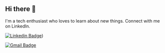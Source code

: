 ## Hi there 👋


I'm a tech enthusiast who loves to learn about new things. Connect with me on LinkedIn.


[![Linkedin Badge](https://img.shields.io/badge/-LinkedIn-blue?style=flat-square&logo=Linkedin&logoColor=white&link=https://www.linkedin.com/in/joy-chowdhury-5072661b0/)](https://www.linkedin.com/in/joy-chowdhury-5072661b0/))

[![Gmail Badge](https://img.shields.io/badge/-Gmail-d14836?style=flat-square&logo=Gmail&logoColor=white&link=mail@jayrajroshan1@gmail.com)](mailto:mail@jayrajroshan1@gmail.com)

<!--
**ChowdhuryJoy108/ChowdhuryJoy108** is a ✨ _special_ ✨ repository because its `README.md` (this file) appears on your GitHub profile.

Here are some ideas to get you started:

- 🔭 I’m currently working on ...
- 🌱 I’m currently learning ...
- 👯 I’m looking to collaborate on ...
- 🤔 I’m looking for help with ...
- 💬 Ask me about ...
- 📫 How to reach me: ...
- 😄 Pronouns: ...
- ⚡ Fun fact: ...
-->
